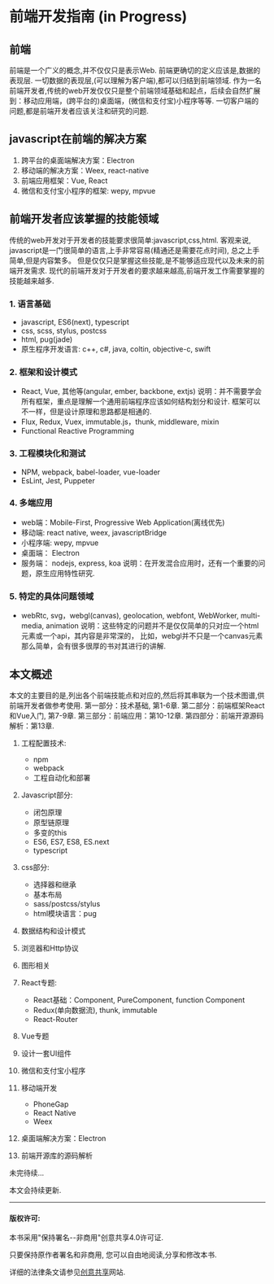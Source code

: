 # 前端开发指南 (in Progress)
## 前端 
前端是一个广义的概念,并不仅仅只是表示Web. 
前端更确切的定义应该是,数据的表现层. 一切数据的表现层,(可以理解为客户端),都可以归结到前端领域.
作为一名前端开发者,传统的web开发仅仅只是整个前端领域基础和起点，后续会自然扩展到：移动应用端，(跨平台的)桌面端，(微信和支付宝)小程序等等. 
一切客户端的问题,都是前端开发者应该关注和研究的问题.

## javascript在前端的解决方案
1. 跨平台的桌面端解决方案：Electron
2. 移动端的解决方案：Weex, react-native
3. 前端应用框架：Vue, React
4. 微信和支付宝小程序的框架: wepy, mpvue

## 前端开发者应该掌握的技能领域
传统的web开发对于开发者的技能要求很简单:javascript,css,html.
客观来说, javascript是一门很简单的语言,上手非常容易(精通还是需要花点时间), 总之上手简单,但是内容繁多。
但是仅仅只是掌握这些技能,是不能够适应现代以及未来的前端开发需求.
现代的前端开发对于开发者的要求越来越高,前端开发工作需要掌握的技能越来越多.

### 1. 语言基础
* javascript, ES6(next), typescript
* css, scss, stylus, postcss
* html, pug(jade)
* 原生程序开发语言: c++, c#, java, coltin, objective-c, swift 

### 2. 框架和设计模式
* React, Vue, 其他等(angular, ember, backbone, extjs)
说明：并不需要学会所有框架，重点是理解一个通用前端程序应该如何结构划分和设计. 
框架可以不一样，但是设计原理和思路都是相通的.
* Flux, Redux, Vuex, immutable.js，thunk, middleware, mixin
* Functional Reactive Programming

### 3. 工程模块化和测试
* NPM, webpack, babel-loader, vue-loader
* EsLint, Jest, Puppeter

### 4. 多端应用
* web端：Mobile-First, Progressive Web Application(离线优先)
* 移动端: react native, weex, javascriptBridge
* 小程序端: wepy, mpvue
* 桌面端： Electron
* 服务端： nodejs, express, koa
说明：在开发混合应用时，还有一个重要的问题，原生应用特性研究.

### 5. 特定的具体问题领域
* webRtc, svg，webgl(canvas), geolocation, webfont, WebWorker, multi-media, animation
说明：这些特定的问题并不是仅仅简单的只对应一个html元素或一个api，其内容是非常深的，
比如，webgl并不只是一个canvas元素那么简单，会有很多很厚的书对其进行的讲解.

## 本文概述

本文的主要目的是,列出各个前端技能点和对应的,然后将其串联为一个技术图谱,供前端开发者做参考使用. 
第一部分：技术基础, 第1-6章.
第二部分：前端框架React和Vue入门, 第7-9章.
第三部分：前端应用：第10-12章.
第四部分：前端开源源码解析：第13章.

1. 工程配置技术:
    * npm
    * webpack 
    * 工程自动化和部署
2. Javascript部分:
    * 闭包原理
    * 原型链原理
    * 多变的this 
    * ES6, ES7, ES8, ES.next
    * typescript
3. css部分: 
    * 选择器和继承
    * 基本布局
    * sass/postcss/stylus
    * html模块语言：pug
4. 数据结构和设计模式
5. 浏览器和Http协议
6. 图形相关

7. React专题:
    * React基础：Component, PureComponent, function Component
    * Redux(单向数据流), thunk, immutable 
    * React-Router
8. Vue专题
9. 设计一套UI组件
10. 微信和支付宝小程序
11. 移动端开发
    * PhoneGap
    * React Native
    * Weex
12. 桌面端解决方案：Electron
13. 前端开源库的源码解析


未完待续...

本文会持续更新.

***
#### 版权许可:
本书采用"保持署名--非商用"创意共享4.0许可证.

只要保持原作者署名和非商用, 您可以自由地阅读,分享和修改本书.

详细的法律条文请参见[创意共享](https://creativecommons.org/licenses/by-nc/4.0/)网站.
